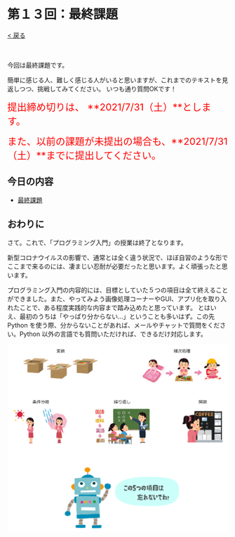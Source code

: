 # 第１３回：最終課題

[< 戻る](../)

　

今回は最終課題です。

簡単に感じる人、難しく感じる人がいると思いますが、これまでのテキストを見返しつつ、挑戦してみてください。
いつも通り質問OKです！

<span style="font-size:22px; color:red">提出締め切りは、 **2021/7/31（土）**とします。</span>

<span style="font-size:22px; color:red">また、以前の課題が未提出の場合も、**2021/7/31（土）**までに提出してください。</span>




## 今日の内容

- [最終課題](kadai/)



## おわりに

さて。これで、「プログラミング入門」の授業は終了となります。

新型コロナウイルスの影響で、通常とは全く違う状況で、ほぼ自習のような形でここまで来るのには、凄まじい忍耐が必要だったと思います。よく頑張ったと思います。

プログラミング入門の内容的には、目標としていた５つの項目は全て終えることができました。また、やってみよう画像処理コーナーやGUI、アプリ化を取り入れたことで、ある程度実践的な内容まで踏み込めたと思っています。
とはいえ、最初のうちは「やっぱり分からない…」ということも多いはず。この先 Python を使う際、分からないことがあれば、メールやチャットで質問をください。Python 以外の言語でも質問いただければ、できるだけ対応します。

![image-20210702232200602](assets/image-20210702232200602.png)

